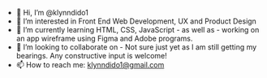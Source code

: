 - 👋 Hi, I’m @klynndido1
- 👀 I’m interested in Front End Web Development, UX and Product Design
- 🌱 I’m currently learning HTML, CSS, JavaScript - as well as - working on an app wireframe using Figma and Adobe programs.
- 💞️ I’m looking to collaborate on  - Not sure just yet as I am still getting my bearings. Any constructive input is welcome!
- 📫 How to reach me: klynndido1@gmail.com

<!---
klynndido1/klynndido1 is a ✨ special ✨ repository because its `README.md` (this file) appears on your GitHub profile.
You can click the Preview link to take a look at your changes.
--->

